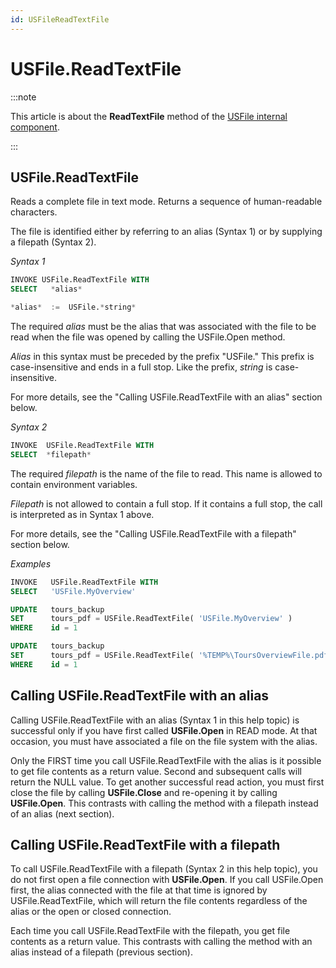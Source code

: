 ```yaml
---
id: USFileReadTextFile
---
```


# USFile.ReadTextFile




:::note

This article is about the **ReadTextFile** method of the [USFile internal component](/Extensions/USFile_internal_component).

:::

## **USFile.ReadTextFile**

Reads a complete file in text mode. Returns a sequence of human-readable characters.

The file is identified either by referring to an alias (Syntax 1) or by supplying a filepath (Syntax 2).

*Syntax 1*

```sql
INVOKE USFile.ReadTextFile WITH
SELECT   *alias*

*alias*  :=  USFile.*string*
```

The required *alias* must be the alias that was associated with the file to be read when the file was opened by calling the USFile.Open method.

*Alias* in this syntax must be preceded by the prefix "USFile." This prefix is case-insensitive and ends in a full stop. Like the prefix, *string* is case-insensitive.

For more details, see the "Calling USFile.ReadTextFile with an alias" section below.

*Syntax 2*

```sql
INVOKE  USFile.ReadTextFile WITH
SELECT  *filepath*
```

The required *filepath* is the name of the file to read. This name is allowed to contain environment variables.

*Filepath* is not allowed to contain a full stop. If it contains a full stop, the call is interpreted as in Syntax 1 above.

For more details, see the "Calling USFile.ReadTextFile with a filepath" section below.

*Examples*

```sql
INVOKE   USFile.ReadTextFile WITH
SELECT   'USFile.MyOverview'
```

```sql
UPDATE   tours_backup
SET      tours_pdf = USFile.ReadTextFile( 'USFile.MyOverview' )
WHERE    id = 1
```

```sql
UPDATE   tours_backup
SET      tours_pdf = USFile.ReadTextFile( '%TEMP%\ToursOverviewFile.pdf' )
WHERE    id = 1
```

## Calling USFile.ReadTextFile with an alias

Calling USFile.ReadTextFile with an alias (Syntax 1 in this help topic) is successful only if you have first called **USFile.Open** in READ mode. At that occasion, you must have associated a file on the file system with the alias.

Only the FIRST time you call USFile.ReadTextFile with the alias is it possible to get file contents as a return value. Second and subsequent calls will return the NULL value. To get another successful read action, you must first close the file by calling **USFile.Close** and re-opening it by calling **USFile.Open**. This contrasts with calling the method with a filepath instead of an alias (next section).

## Calling USFile.ReadTextFile with a filepath

To call USFile.ReadTextFile with a filepath (Syntax 2 in this help topic), you do not first open a file connection with **USFile.Open**. If you call USFile.Open first, the alias connected with the file at that time is ignored by USFile.ReadTextFile, which will return the file contents regardless of the alias or the open or closed connection.

Each time you call USFile.ReadTextFile with the filepath, you get file contents as a return value. This contrasts with calling the method with an alias instead of a filepath (previous section).